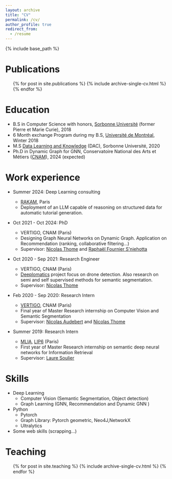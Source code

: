 ```yaml
---
layout: archive
title: "CV"
permalink: /cv/
author_profile: true
redirect_from:
  - /resume
---
```


{% include base_path %}

Publications
======
  <ul>{% for post in site.publications %}
    {% include archive-single-cv.html %}
  {% endfor %}</ul>

Education
======
* B.S in Computer Science with honors, [Sorbonne Université](https://sciences.sorbonne-universite.fr/) (former Pierre et Marie Curie), 2018
* 6 Month exchange Program during my B.S, [Université de Montréal](https://www.umontreal.ca/), Winter 2018
* M.S [Data Learning and Knowledge](https://dac.lip6.fr/master/) (DAC), Sorbonne Université, 2020
* Ph.D in Dynamic Graph for GNN, Conservatoire National des Arts et Métiers ([CNAM](https://cedric.cnam.fr/lab/)), 2024 (expected)

Work experience
======
* Summer 2024: Deep Learning consulting
  * [RAKAM](https://www.rakam.ai/), Paris
  * Deployment of an LLM capable of reasoning on structured data for automatic tutorial generation.
* Oct 2021 - Oct 2024: PhD
  * VERTIGO, CNAM (Paris)
  * Designing Graph Neural Networks on Dynamic Graph. Application on Recommendation (ranking, collaborative filtering…)
  * Supervisor: [Nicolas Thome](http://cedric.cnam.fr/~thomen/) and [Raphaël Fournier S'niehotta](http://raphael.fournier-sniehotta.fr/)

* Oct 2020 - Sep 2021: Research Engineer
  * VERTIGO, CNAM (Paris)
  * [Deeplomatics](https://deeplomatics.gitlab.io/) project focus on drone detection. Also research on semi and self supervised methods for semantic segmentation.
  * Supervisor: [Nicolas Thome](http://cedric.cnam.fr/~thomen/)

* Feb 2020 - Sep 2020: Research Intern
  * [VERTIGO](https://cedric.cnam.fr/lab/equipes/vertigo/), CNAM (Paris)
  * Final year of Master Research internship on Computer Vision and Semantic Segmentation
  * Supervisor: [Nicolas Audebert](https://nicolas.audebert.at/) and [Nicolas Thome](http://cedric.cnam.fr/~thomen/)

* Summer 2019: Research Intern
  * [MLIA](https://mlia.lip6.fr/), [LIP6](https://www.lip6.fr/) (Paris)
  * First year of Master Research internship on semantic deep neural networks for Information Retrieval
  * Supervisor: [Laure Soulier](https://mlia.lip6.fr/soulier/)



  
Skills
======

* Deep Learning
  * Computer Vision (Semantic Segmentation, Object detection)
  * Graph Learning (GNN, Recommendation and Dynamic GNN )
* Python
  * Pytorch 
  * Graph Library: Pytorch geometric, Neo4J,NetworkX 
  * Ultralytics
* Some web skills (scrapping…)



<!---
Talks
======
  <ul>{% for post in site.talks %}
    {% include archive-single-talk-cv.html %}
  {% endfor %}</ul>
-->


Teaching
======
  <ul>{% for post in site.teaching %}
    {% include archive-single-cv.html %}
  {% endfor %}</ul>



